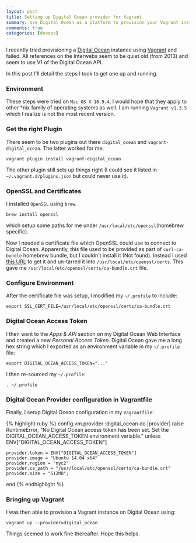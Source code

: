 ```yaml
---
layout: post
title: Setting up Digital Ocean provider for Vagrant
summary: Use Digital Ocean as a platform to provision your Vagrant instances.
comments: true
categories: [devops]
---
```


I recently tried provisioning a [Digital Ocean](https://www.digitalocean.com) instance using [Vagrant](https://www.vagrantup.com) and failed.  All references on the Interwebs seem to be quiet old (from 2013) and seem to use V1 of the Digital Ocean API.

In this post I'll detail the steps I took to get one up and running.

### Environment
These steps were tried on `Mac OS X 10.9.4`, I would hope that they apply to other *nix family of operating systems as well.  I am running `Vagrant v1.3.5` which I realize is not the most recent version.

### Get the right Plugin
There seem to be two plugins out there `digital_ocean` and `vagrant-digital_ocean`.  The latter worked for me.

    vagrant plugin install vagrant-digital_ocean

The other plugin still sets up things right (I could see it listed in `~/.vagrant.d/plugins.json` but could never use it).

### OpenSSL and Certificates
I installed `OpenSSL` using `brew`.

    brew install openssl

which setup some paths for me under `/usr/local/etc/openssl`(homebrew specific).  

Now I needed a certificate file which OpenSSL could use to connect to Digital Ocean.  Apparently, this file used to be provided as part of `curl-ca-bundle` homebrew bundle, but I couldn't install it (Not found).  Instead I used [this URL](http://sourceforge.net/projects/machomebrew/files/mirror/curl-ca-bundle-1.87.tar.bz2/download) to get it and un-tarred it into `/usr/local/etc/openssl/certs`. This gave me `/usr/local/etc/openssl/certs/ca-bundle.crt` file.

### Configure Environment

After the certificate file was setup, I modified my `~/.profile` to include:

    export SSL_CERT_FILE=/usr/local/etc/openssl/certs/ca-bundle.crt


### Digital Ocean Access Token
I then went to the _Apps & API_ section on my Digital Ocean Web Interface and created a new _Personal Access Token_.  Digital Ocean gave me a long hex string which I exported as an environment variable in my `~/.profile` file:

    export DIGITAL_OCEAN_ACCESS_TOKEN="..."

I then re-sourced my `~/.profile`:

    . ~/.profile


### Digital Ocean Provider configuration in Vagrantfile

Finally, I setup Digital Ocean configuration in my `Vagrantfile`:

{% highlight ruby %}
config.vm.provider :digital_ocean do |provider|
    raise RuntimeError, "No Digital Ocean access token has been set. Set the DIGITAL_OCEAN_ACCESS_TOKEN environment variable." unless ENV["DIGITAL_OCEAN_ACCESS_TOKEN"]

    provider.token = ENV["DIGITAL_OCEAN_ACCESS_TOKEN"]
    provider.image = "Ubuntu 14.04 x64"
    provider.region = "nyc2"
    provider.ca_path = "/usr/local/etc/openssl/certs/ca-bundle.crt"
    provider.size = "512MB";
end
{% endhighlight %}

### Bringing up Vagrant
I was then able to provision a Vagrant instance on Digital Ocean using:

    vagrant up --provider=digital_ocean

Things seemed to work fine thereafter.  Hope this helps.